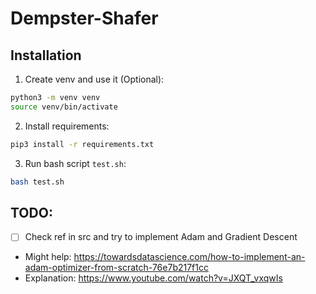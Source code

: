 # Dempster-Shafer

## Installation
1. Create venv and use it (Optional):
```bash
python3 -m venv venv
source venv/bin/activate
```
2. Install requirements:
```bash
pip3 install -r requirements.txt
```
3. Run bash script `test.sh`:
```bash
bash test.sh
```

## TODO:
- [ ] Check ref in src and try to implement Adam and Gradient Descent
* Might help: https://towardsdatascience.com/how-to-implement-an-adam-optimizer-from-scratch-76e7b217f1cc
* Explanation: https://www.youtube.com/watch?v=JXQT_vxqwIs